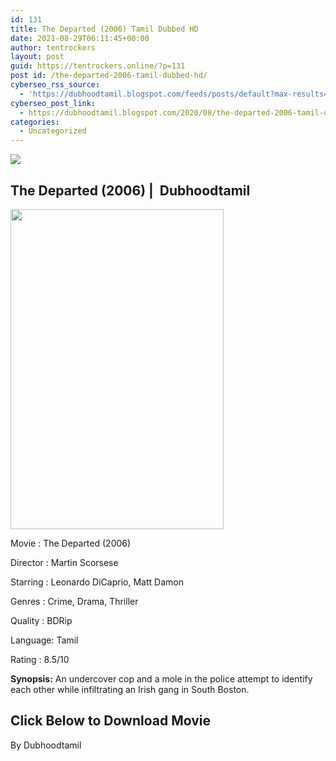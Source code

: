 ```yaml
---
id: 131
title: The Departed (2006) Tamil Dubbed HD
date: 2021-08-29T06:11:45+00:00
author: tentrockers
layout: post
guid: https://tentrockers.online/?p=131
post id: /the-departed-2006-tamil-dubbed-hd/
cyberseo_rss_source:
  - 'https://dubhoodtamil.blogspot.com/feeds/posts/default?max-results=150&start-index=151'
cyberseo_post_link:
  - https://dubhoodtamil.blogspot.com/2020/08/the-departed-2006-tamil-dubbed-hd.html
categories:
  - Uncategorized
---
```

<div class="media_block">
  <img src="https://1.bp.blogspot.com/-HtisZv2wwCg/XyrJEvTjvII/AAAAAAAABAA/iqHGv_stlOUOROqSKx0n1Fl7KgBdSTgGACLcBGAsYHQ/s72-w341-h512-c/images%2B%252823%2529.jpeg" class="media_thumbnail" />
</div>

## <span>The Departed (2006) |&nbsp; Dubhoodtamil</span>

<div class="separator">
  <a href="https://1.bp.blogspot.com/-HtisZv2wwCg/XyrJEvTjvII/AAAAAAAABAA/iqHGv_stlOUOROqSKx0n1Fl7KgBdSTgGACLcBGAsYHQ/s678/images%2B%252823%2529.jpeg"><img loading="lazy" border="0" data-original-height="678" data-original-width="452" height="512" src="https://1.bp.blogspot.com/-HtisZv2wwCg/XyrJEvTjvII/AAAAAAAABAA/iqHGv_stlOUOROqSKx0n1Fl7KgBdSTgGACLcBGAsYHQ/w341-h512/images%2B%252823%2529.jpeg" width="341" /></a>
</div>

Movie	<span></span>:	<span></span>The Departed (2006)

Director	<span></span>:	<span></span>Martin Scorsese&nbsp;

Starring	<span></span>:	<span></span>Leonardo DiCaprio, Matt Damon

Genres	<span></span>:	<span></span>Crime, Drama, Thriller

Quality	<span></span>:	<span></span>BDRip

Language:	<span></span>Tamil&nbsp;

Rating	<span></span>:	<span></span>8.5/10&nbsp;

**Synopsis:** An undercover cop and a mole in the police attempt to identify each other while infiltrating an Irish gang in South Boston.

## **<span>Click Below to Download Movie</span>**

By Dubhoodtamil